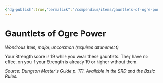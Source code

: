 ```yaml
---
{"dg-publish":true,"permalink":"/compendium/items/gauntlets-of-ogre-power/","tags":["compendium/src/5e/dmg","item/attunement/required","item/rarity/uncommon","item/tier/major","item/wondrous"]}
---
```


# Gauntlets of Ogre Power
*Wondrous Item, major, uncommon (requires attunement)*  


Your Strength score is 19 while you wear these gauntlets. They have no effect on you if your Strength is already 19 or higher without them.

*Source: Dungeon Master's Guide p. 171. Available in the SRD and the Basic Rules.*